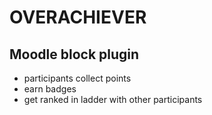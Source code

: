 OVERACHIEVER
======
Moodle block plugin
-------------
<ul>
<li>participants collect points</li>
<li>earn badges</li>
<li>get ranked in ladder with other participants</li>
</ul>